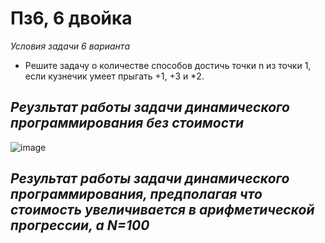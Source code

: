 # Пз6, 6 двойка

*Условия задачи 6 варианта*
- Решите задачу о количестве способов достичь точки n из точки 1, если кузнечик умеет прыгать +1, +3  и *2.

*Реузльтат работы задачи динамического программирования без стоимости*
-
![image](https://github.com/setusq/PraktikaG34N6/assets/125801694/71802f4f-c2b1-4742-9784-eb4e5fca79be)



*Результат работы задачи динамического программирования, предполагая что стоимость увеличивается в арифметической прогрессии, а N=100*
-
